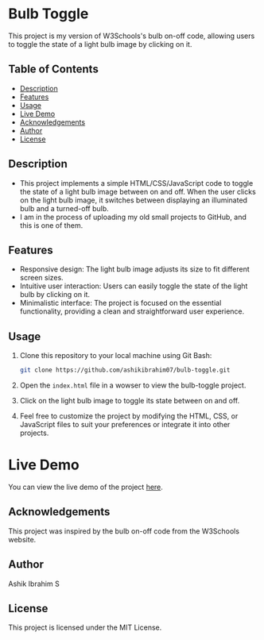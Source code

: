 # Bulb Toggle

This project is my version of W3Schools's bulb on-off code, allowing users to toggle the state of a light bulb image by clicking on it.

## Table of Contents

- [Description](#description)
- [Features](#features)
- [Usage](#usage)
- [Live Demo](#live-demo)
- [Acknowledgements](#acknowledgements)
- [Author](#author)
- [License](#license)

## Description

- This project implements a simple HTML/CSS/JavaScript code to toggle the state of a light bulb image between on and off. When the user clicks on the light bulb image, it switches between displaying an illuminated bulb and a turned-off bulb.
- I am in the process of uploading my old small projects to GitHub, and this is one of them.
## Features

- Responsive design: The light bulb image adjusts its size to fit different screen sizes.
- Intuitive user interaction: Users can easily toggle the state of the light bulb by clicking on it.
- Minimalistic interface: The project is focused on the essential functionality, providing a clean and straightforward user experience.

## Usage

1. Clone this repository to your local machine using Git Bash:

   ```bash
   git clone https://github.com/ashikibrahim07/bulb-toggle.git
   ```
   
2. Open the `index.html` file in a wowser to view the bulb-toggle project.
3. Click on the light bulb image to toggle its state between on and off.
4. Feel free to customize the project by modifying the HTML, CSS, or JavaScript files to suit your preferences or integrate it into other projects.

# Live Demo

You can view the live demo of the project [here](https://ashikibrahim07.github.io/bulb-toggle/).


## Acknowledgements

This project was inspired by the bulb on-off code from the W3Schools website.

## Author

Ashik Ibrahim S


## License

This project is licensed under the MIT License.
